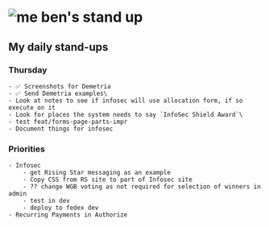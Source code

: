 # ![me](https://avatars2.githubusercontent.com/u/5232044?s=50&v=4) ben's stand up

## My daily stand-ups

### Thursday

    - ✅ Screenshots for Demetria
    - ✅ Send Demetria examples\
    - Look at notes to see if infosec will use allocation form, if so execute on it
    - Look for places the system needs to say `InfoSec Shield Award`\
    - test feat/forms-page-parts-impr
    - Document things for infosec
    
### Priorities 
   
    - Infosec
        - get Rising Star messaging as an example
        - Copy CSS from RS site to part of Infosec site
        - ?? change WGB voting as not required for selection of winners in admin
        - test in dev
        - deploy to fedex dev
    - Recurring Payments in Authorize
